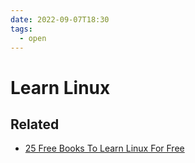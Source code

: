 ```yaml
---
date: 2022-09-07T18:30
tags:
  - open
---
```


# Learn Linux

## Related

- [25 Free Books To Learn Linux For Free](https://itsfoss.com/learn-linux-for-free/)
